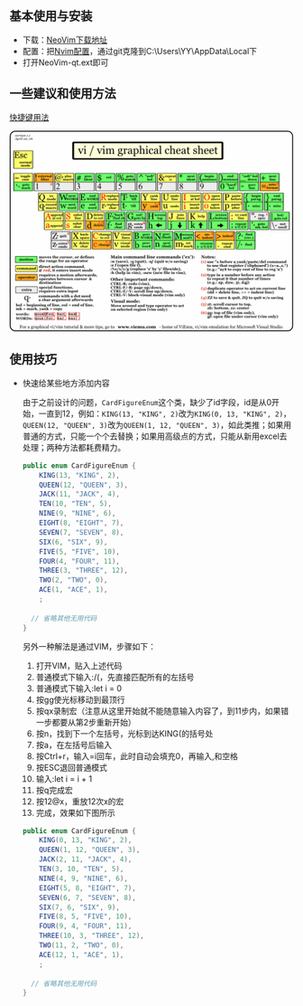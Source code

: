 ## 基本使用与安装

- 下载：[NeoVim下载地址](https://github.com/neovim/neovim/releases)
- 配置：把[Nvim配置](https://github.com/MinChiang/nvim)，通过git克隆到C:\Users\YY\AppData\Local下
- 打开NeoVim-qt.ext即可

## 一些建议和使用方法

[快捷键用法](https://vim.rtorr.com/lang/zh_cn)

![](../images/vi-vim-cheat-sheet.gif)

## 使用技巧

- 快速给某些地方添加内容

  由于之前设计的问题，`CardFigureEnum`这个类，缺少了id字段，id是从0开始，一直到12，例如：`KING(13, "KING", 2)`改为`KING(0, 13, "KING", 2)`，`QUEEN(12, "QUEEN", 3)`改为`QUEEN(1, 12, "QUEEN", 3)`，如此类推；如果用普通的方式，只能一个个去替换；如果用高级点的方式，只能从新用excel去处理；两种方法都耗费精力。

  ```java
  public enum CardFigureEnum {
      KING(13, "KING", 2),
      QUEEN(12, "QUEEN", 3),
      JACK(11, "JACK", 4),
      TEN(10, "TEN", 5),
      NINE(9, "NINE", 6),
      EIGHT(8, "EIGHT", 7),
      SEVEN(7, "SEVEN", 8),
      SIX(6, "SIX", 9),
      FIVE(5, "FIVE", 10),
      FOUR(4, "FOUR", 11),
      THREE(3, "THREE", 12),
      TWO(2, "TWO", 0),
      ACE(1, "ACE", 1),
      ;
      
  	// 省略其他无用代码
  }
  ```

  另外一种解法是通过VIM，步骤如下：

  1. 打开VIM，贴入上述代码
  2. 普通模式下输入:/(，先直接匹配所有的左括号
  3. 普通模式下输入:let i = 0
  4. 按gg使光标移动到最顶行
  5. 按qx录制宏（注意从这里开始就不能随意输入内容了，到11步内，如果错一步都要从第2步重新开始）
  6. 按n，找到下一个左括号，光标到达KING(的括号处
  7. 按a，在左括号后输入
  8. 按Ctrl+r，输入=i回车，此时自动会填充0，再输入,和空格
  9. 按ESC退回普通模式
  10. 输入:let i = i + 1
  11. 按q完成宏
  12. 按12@x，重放12次x的宏
  13. 完成，效果如下图所示

  ```java
  public enum CardFigureEnum {
      KING(0, 13, "KING", 2),
      QUEEN(1, 12, "QUEEN", 3),
      JACK(2, 11, "JACK", 4),
      TEN(3, 10, "TEN", 5),
      NINE(4, 9, "NINE", 6),
      EIGHT(5, 8, "EIGHT", 7),
      SEVEN(6, 7, "SEVEN", 8),
      SIX(7, 6, "SIX", 9),
      FIVE(8, 5, "FIVE", 10),
      FOUR(9, 4, "FOUR", 11),
      THREE(10, 3, "THREE", 12),
      TWO(11, 2, "TWO", 0),
      ACE(12, 1, "ACE", 1),
      ;
      
  	// 省略其他无用代码
  }
  ```

  